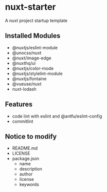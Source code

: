 # nuxt-starter

A nuxt project startup template

## Installed Modules

- @nuxtjs/eslint-module
- @unocss/nuxt
- @nuxt/image-edge
- @nuxthq/ui
- @nuxtjs/color-mode
- @nuxtjs/stylelint-module
- @nuxtjs/fontaine
- @vueuse/nuxt
- nuxt-lodash

## Features

- code lint with eslint and @antfu/eslint-config
- commitlint

## Notice to modify

- README.md
- LICENSE
- package.json
  - name
  - description
  - author
  - license
  - keywords

